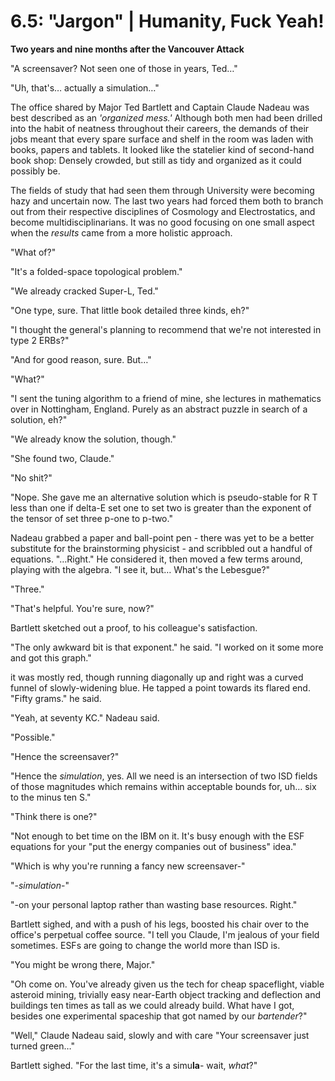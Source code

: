 # 6.5: "Jargon" | Humanity, Fuck Yeah!

**Two years and nine months after the Vancouver Attack**

"A screensaver? Not seen one of those in years, Ted…"

"Uh, that's… actually a simulation…"

The office shared by Major Ted Bartlett and Captain Claude Nadeau was best
described as an _'organized mess.'_ Although both men had been drilled into
the habit of neatness throughout their careers, the demands of their jobs
meant that every spare surface and shelf in the room was laden with books,
papers and tablets. It looked like the statelier kind of second-hand book
shop: Densely crowded, but still as tidy and organized as it could possibly
be.

The fields of study that had seen them through University were becoming hazy
and uncertain now. The last two years had forced them both to branch out from
their respective disciplines of Cosmology and Electrostatics, and become
multidisciplinarians. It was no good focusing on one small aspect when the
_results_ came from a more holistic approach.

"What of?"

"It's a folded-space topological problem."

"We already cracked Super-L, Ted."

"One type, sure. That little book detailed three kinds, eh?"

"I thought the general's planning to recommend that we're not interested in
type 2 ERBs?"

"And for good reason, sure. But…"

"What?"

"I sent the tuning algorithm to a friend of mine, she lectures in mathematics
over in Nottingham, England. Purely as an abstract puzzle in search of a
solution, eh?"

"We already know the solution, though."

"She found two, Claude."

"No shit?"

"Nope. She gave me an alternative solution which is pseudo-stable for R T less
than one if delta-E set one to set two is greater than the exponent of the
tensor of set three p-one to p-two."

Nadeau grabbed a paper and ball-point pen - there was yet to be a better
substitute for the brainstorming physicist - and scribbled out a handful of
equations. "…Right." He considered it, then moved a few terms around, playing
with the algebra. "I see it, but… What's the Lebesgue?"

"Three."

"That's helpful. You're sure, now?"

Bartlett sketched out a proof, to his colleague's satisfaction.

"The only awkward bit is that exponent." he said. "I worked on it some more
and got this graph."

it was mostly red, though running diagonally up and right was a curved funnel
of slowly-widening blue. He tapped a point towards its flared end. "Fifty
grams." he said.

"Yeah, at seventy KC." Nadeau said.

"Possible."

"Hence the screensaver?"

"Hence the _simulation_, yes. All we need is an intersection of two ISD fields
of those magnitudes which remains within acceptable bounds for, uh… six to the
minus ten S."

"Think there is one?"

"Not enough to bet time on the IBM on it. It's busy enough with the ESF
equations for your "put the energy companies out of business" idea."

"Which is why you're running a fancy new screensaver-"

"-_simulation_-"

"-on your personal laptop rather than wasting base resources. Right."

Bartlett sighed, and with a push of his legs, boosted his chair over to the
office's perpetual coffee source. "I tell you Claude, I'm jealous of your
field sometimes. ESFs are going to change the world more than ISD is.

"You might be wrong there, Major."

"Oh come on. You've already given us the tech for cheap spaceflight, viable
asteroid mining, trivially easy near-Earth object tracking and deflection and
buildings ten times as tall as we could already build. What have I got,
besides one experimental spaceship that got named by our _bartender_?"

"Well," Claude Nadeau said, slowly and with care "Your screensaver just turned
green…"

Bartlett sighed. "For the last time, it's a simu**la**\- wait, _what_?"

